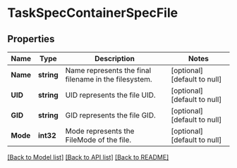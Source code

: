 # TaskSpecContainerSpecFile

## Properties
Name | Type | Description | Notes
------------ | ------------- | ------------- | -------------
**Name** | **string** | Name represents the final filename in the filesystem.  | [optional] [default to null]
**UID** | **string** | UID represents the file UID. | [optional] [default to null]
**GID** | **string** | GID represents the file GID. | [optional] [default to null]
**Mode** | **int32** | Mode represents the FileMode of the file. | [optional] [default to null]

[[Back to Model list]](../README.md#documentation-for-models) [[Back to API list]](../README.md#documentation-for-api-endpoints) [[Back to README]](../README.md)



